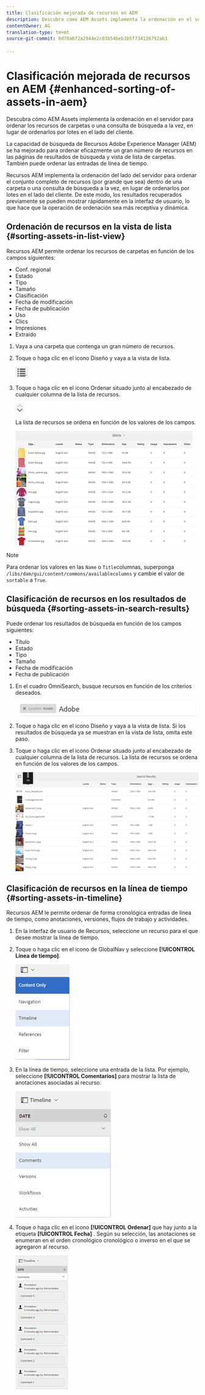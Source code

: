 ```yaml
---
title: Clasificación mejorada de recursos en AEM
description: Descubra cómo AEM Assets implementa la ordenación en el servidor para ordenar los recursos de carpetas o una consulta de búsqueda a la vez, en lugar de ordenarlos por lotes en el lado del cliente.
contentOwner: AG
translation-type: tm+mt
source-git-commit: 0d70a672a2944e2c03b54beb3b5f734136792ab1

---
```



# Clasificación mejorada de recursos en AEM {#enhanced-sorting-of-assets-in-aem}

Descubra cómo AEM Assets implementa la ordenación en el servidor para ordenar los recursos de carpetas o una consulta de búsqueda a la vez, en lugar de ordenarlos por lotes en el lado del cliente.

La capacidad de búsqueda de Recursos Adobe Experience Manager (AEM) se ha mejorado para ordenar eficazmente un gran número de recursos en las páginas de resultados de búsqueda y vista de lista de carpetas. También puede ordenar las entradas de línea de tiempo.

Recursos AEM implementa la ordenación del lado del servidor para ordenar el conjunto completo de recursos (por grande que sea) dentro de una carpeta o una consulta de búsqueda a la vez, en lugar de ordenarlos por lotes en el lado del cliente. De este modo, los resultados recuperados previamente se pueden mostrar rápidamente en la interfaz de usuario, lo que hace que la operación de ordenación sea más receptiva y dinámica.

## Ordenación de recursos en la vista de lista {#sorting-assets-in-list-view}

Recursos AEM permite ordenar los recursos de carpetas en función de los campos siguientes:

* Conf. regional
* Estado
* Tipo
* Tamaño
* Clasificación
* Fecha de modificación
* Fecha de publicación
* Uso
* Clics
* Impresiones
* Extraído

1. Vaya a una carpeta que contenga un gran número de recursos.
1. Toque o haga clic en el icono Diseño y vaya a la vista de lista.

   ![chlimage_1-394](assets/chlimage_1-394.png)

1. Toque o haga clic en el icono Ordenar situado junto al encabezado de cualquier columna de la lista de recursos.

   ![chlimage_1-395](assets/chlimage_1-395.png)

   La lista de recursos se ordena en función de los valores de los campos.

   ![chlimage_1-396](assets/chlimage_1-396.png)

>[!NOTE]
>
>Para ordenar los valores en las `Name` o `Title`columnas, superponga `/libs/dam/gui/content/commons/availablecolumns` y cambie el valor de `sortable` a `True`.

## Clasificación de recursos en los resultados de búsqueda {#sorting-assets-in-search-results}

Puede ordenar los resultados de búsqueda en función de los campos siguientes:

* Título
* Estado
* Tipo
* Tamaño
* Fecha de modificación
* Fecha de publicación

1. En el cuadro OmniSearch, busque recursos en función de los criterios deseados.

   ![chlimage_1-397](assets/chlimage_1-397.png)

1. Toque o haga clic en el icono Diseño y vaya a la vista de lista. Si los resultados de búsqueda ya se muestran en la vista de lista, omita este paso.
1. Toque o haga clic en el icono Ordenar situado junto al encabezado de cualquier columna de la lista de recursos. La lista de recursos se ordena en función de los valores de los campos.

   ![chlimage_1-398](assets/chlimage_1-398.png)

## Clasificación de recursos en la línea de tiempo {#sorting-assets-in-timeline}

Recursos AEM le permite ordenar de forma cronológica entradas de línea de tiempo, como anotaciones, versiones, flujos de trabajo y actividades.

1. En la interfaz de usuario de Recursos, seleccione un recurso para el que desee mostrar la línea de tiempo.
1. Toque o haga clic en el icono de GlobalNav y seleccione **[!UICONTROL Línea de tiempo]**.

   ![chlimage_1-399](assets/chlimage_1-399.png)

1. En la línea de tiempo, seleccione una entrada de la lista. Por ejemplo, seleccione **[!UICONTROL Comentarios]** para mostrar la lista de anotaciones asociadas al recurso.

   ![chlimage_1-400](assets/chlimage_1-400.png)

1. Toque o haga clic en el icono **[!UICONTROL Ordenar]** que hay junto a la etiqueta **[!UICONTROL Fecha]** . Según su selección, las anotaciones se enumeran en el orden cronológico cronológico o inverso en el que se agregaron al recurso.

   ![chlimage_1-401](assets/chlimage_1-401.png)

